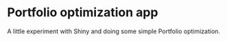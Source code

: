 # Portfolio optimization app

A little experiment with Shiny and doing some simple Portfolio optimization.